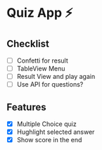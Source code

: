 # Quiz App ⚡️


## Checklist
- [ ] Confetti for result
- [ ] TableView Menu
- [ ] Result View and play again
- [ ] Use API for questions?

## Features
- [x] Multiple Choice quiz
- [x] Hughlight selected answer
- [x] Show score in the end
